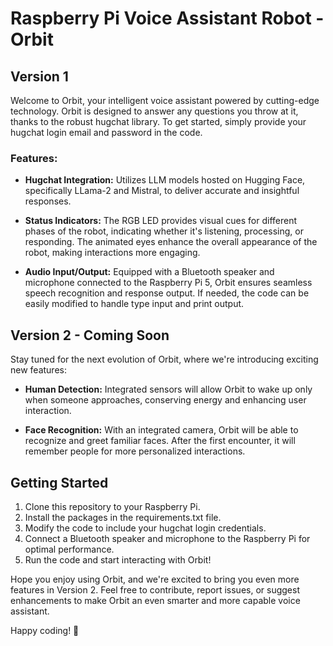 # Raspberry Pi Voice Assistant Robot - Orbit

## Version 1

Welcome to Orbit, your intelligent voice assistant powered by cutting-edge technology. Orbit is designed to answer any questions you throw at it, thanks to the robust hugchat library. To get started, simply provide your hugchat login email and password in the code.

### Features:

- **Hugchat Integration:** Utilizes LLM models hosted on Hugging Face, specifically LLama-2 and Mistral, to deliver accurate and insightful responses.

- **Status Indicators:** The RGB LED provides visual cues for different phases of the robot, indicating whether it's listening, processing, or responding. The animated eyes enhance the overall appearance of the robot, making interactions more engaging.

- **Audio Input/Output:** Equipped with a Bluetooth speaker and microphone connected to the Raspberry Pi 5, Orbit ensures seamless speech recognition and response output. If needed, the code can be easily modified to handle type input and print output.

## Version 2 - Coming Soon

Stay tuned for the next evolution of Orbit, where we're introducing exciting new features:

- **Human Detection:** Integrated sensors will allow Orbit to wake up only when someone approaches, conserving energy and enhancing user interaction.

- **Face Recognition:** With an integrated camera, Orbit will be able to recognize and greet familiar faces. After the first encounter, it will remember people for more personalized interactions.

## Getting Started

1. Clone this repository to your Raspberry Pi.
2. Install the packages in the requirements.txt file.
3. Modify the code to include your hugchat login credentials.
4. Connect a Bluetooth speaker and microphone to the Raspberry Pi for optimal performance.
5. Run the code and start interacting with Orbit!

Hope you enjoy using Orbit, and we're excited to bring you even more features in Version 2. Feel free to contribute, report issues, or suggest enhancements to make Orbit an even smarter and more capable voice assistant.

Happy coding! 🚀
